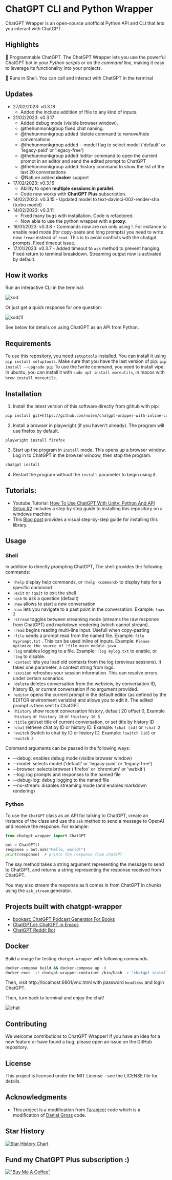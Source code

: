 # ChatGPT CLI and Python Wrapper

ChatGPT Wrapper is an open-source unofficial Python API and CLI that lets you interact with ChatGPT.


## Highlights

🤖 Programmable ChatGPT. The ChatGPT Wrapper lets you use the powerful ChatGPT bot in your *Python scripts* or on the *command line*, making it easy to leverage its functionality into your projects.

💬 Runs in Shell. You can call and interact with ChatGPT in the terminal

## Updates
- 27/02/2023: v0.3.18
  - Added the include addition of !file to any kind of inputs.
- 21/02/2023: v0.3.17
  - Added debug mode (visible browser window).
  - @thehunmonkgroup fixed chat naming.
  - @thehunmonkgroup added !delete command to remove/hide conversations
  - @thehunmonkgroup added --model flag to select model ('default' or 'legacy-paid' or 'legacy-free')
  - @thehunmonkgroup added !editor command to open the current prompt in an editor and send the edited prompt to ChatGPT
  - @thehunmonkgroup added !history command to show the list of the last 20 conversations
  - @NatLee added **docker** support
- 17/02/2023: v0.3.16
  - Ability to open **multiple sessions in parallel**.
  - Code now works with **ChatGPT Plus** subscription.
- 14/02/2023: v0.3.15 - Updated model to text-davinci-002-render-sha (turbo model)
- 14/02/2023: v0.3.11
  - Fixed many bugs with installation. Code is refactored.
  - Now able to use the python wrapper with a **proxy**.
- 18/01/2023: v0.3.8 - Commands now are run only using !. For instance to enable read mode (for copy-paste and long prompts) you need to write now `!read` instead of `read`. This is to avoid conflicts with the chatgpt prompts. Fixed timeout issue.
- 17/01/2023: v0.3.7 - Added timeout to `ask` method to prevent hanging. Fixed return to terminal breakdown. Streaming output now is activated by default.

## How it works

Run an interactive CLI in the terminal:

![kod](https://user-images.githubusercontent.com/4510758/212907070-602d61fe-708d-4a39-aaa2-0e84fcf88dcf.png)

Or just get a quick response for one question:

![kod(1)](https://user-images.githubusercontent.com/4510758/212906773-666be6fe-90e1-4f5e-b962-7748143bd744.png)

See below for details on using ChatGPT as an API from Python.

## Requirements

To use this repository, you need  `setuptools` installed. You can install it using `pip install setuptools`. Make sure that you have the last version of pip: `pip install --upgrade pip`
To use the !write command, you need to install vipe. In ubuntu, you can install it with `sudo apt install moreutils`, in macos with `brew install moreutils`.

## Installation

1. Install the latest version of this software directly from github with pip:
```bash
pip install git+https://github.com/nolem/chatgpt-wrapper-with-inline-code
```

2. Install a browser in playwright (if you haven't already).  The program will use firefox by default.

```
playwright install firefox
```

3. Start up the program in `install` mode. This opens up a browser window. Log in to ChatGPT in the browser window, then stop the program. 

```bash
chatgpt install
```

4. Restart the program without the `install` parameter to begin using it.

## Tutorials:

- Youtube Tutorial: [How To Use ChatGPT With Unity: Python And API Setup #2](https://www.youtube.com/watch?v=CthF8c8qk4c) includes a step by step guide to installing this repository on a windows machine
- This [Blog post](https://medium.com/geekculture/using-chatgpt-in-python-eeaed9847e72) provides a visual step-by-step guide for installing this library.

## Usage

### Shell

In addition to directly prompting ChatGPT, The shell provides the following commands:
* `!help` display help commands, or `!help <command>` to display help for a specific command
* `!exit` or `!quit` to exit the shell
* `!ask` to ask a question (default)
* `!new` allows to start a new conversation
* `!nav` lets you navigate to a past point in the conversation. Example: `!nav 2`
* `!stream` toggles between streaming mode (streams the raw response from ChatGPT) and markdown rendering (which cannot stream).
* `!read` begins reading multi-line input. Usefull when copy-pasting
* `!file` sends a prompt read from the named file.  Example: `file myprompt.txt` . This can be used inline of inputs. Example: `Please optimize the source of !file main_module.java`
* `!log` enables logging to a file.  Example: `!log mylog.txt` to enable, or `!log` to disable.
* `!context` lets you load old contexts from the log (previous sessions).  It takes one parameter; a context string from logs.
* `!session` refreshes your session information.  This can resolve errors under certain scenarios.
* `!delete` deletes conversation from the webview, by conversation ID, history ID, or current conversation if no argument provided.
* `!editor` opens the current prompt in the default editor (as defined by the EDITOR environment variable) and allows you to edit it.  The edited prompt is then sent to ChatGPT.
* `!history` show recent conversation history, default 20 offset 0, Example `!history` or `!history 10` or `!history 10 5`
* `!title` get/set title of current conversation, or set title by history ID
* `!chat` retrieve chat by ID or history ID. Example: `!chat [id]` or `!chat 2`
* `!switch` Switch to chat by ID or history ID. Example: `!switch [id]` or `!switch 2`

Command arguments can be passed in the following ways:
* --debug: enables debug mode (visible browser window)
* --model: selects model ('default' or 'legacy-paid' or 'legacy-free')
* --browser: selects browser ('firefox' or 'chromium' or 'webkit')
* --log: log prompts and responses to the named file
* --debug-log: debug logging to the named file
* --no-stream: disables streaming mode (and enables markdown rendering)

### Python

To use the `ChatGPT` class as an API for talking to ChatGPT, create an instance of the class and use the `ask` method to send a message to OpenAI and receive the response. For example:

```python
from chatgpt_wrapper import ChatGPT

bot = ChatGPT()
response = bot.ask("Hello, world!")
print(response)  # prints the response from chatGPT
```

The say method takes a string argument representing the message to send to ChatGPT, and returns a string representing the response received from ChatGPT.

You may also stream the response as it comes in from ChatGPT in chunks using the `ask_stream` generator.

## Projects built with chatgpt-wrapper

  - [bookast: ChatGPT Podcast Generator For Books](https://github.com/SamMethnani/bookast)
  - [ChatGPT.el: ChatGPT in Emacs](https://github.com/joshcho/ChatGPT.el)
  - [ChatGPT Reddit Bot](https://github.com/PopDaddyGames/ChatGPT-RedditBot)

## Docker

Build a image for testing `chatgpt-wrapper` with following commands.

```bash
docker-compose build && docker-compose up -d
docker exec -it chatgpt-wrapper-container /bin/bash -c "chatgpt install"
```

Then, visit http://localhost:6901/vnc.html with password `headless` and login ChatGPT.

Then, turn back to terminal and enjoy the chat!

![chat](https://i.imgur.com/nRlzUzm.png)

## Contributing

We welcome contributions to ChatGPT Wrapper! If you have an idea for a new feature or have found a bug, please open an issue on the GitHub repository.

## License

This project is licensed under the MIT License - see the LICENSE file for details.


## Acknowledgments

- This project is a modification from [Taranjeet](https://github.com/taranjeet/chatgpt-api) code which is a modification of [Daniel Gross](https://github.com/danielgross/whatsapp-gpt) code.

## Star History

[![Star History Chart](https://api.star-history.com/svg?repos=mmabrouk/chatgpt-wrapper&type=Date)](https://star-history.com/#mmabrouk/chatgpt-wrapper&Date)

## Fund my ChatGPT Plus subscription :)
[!["Buy Me A Coffee"](https://www.buymeacoffee.com/assets/img/custom_images/orange_img.png)](https://www.buymeacoffee.com/mmabrouk)
